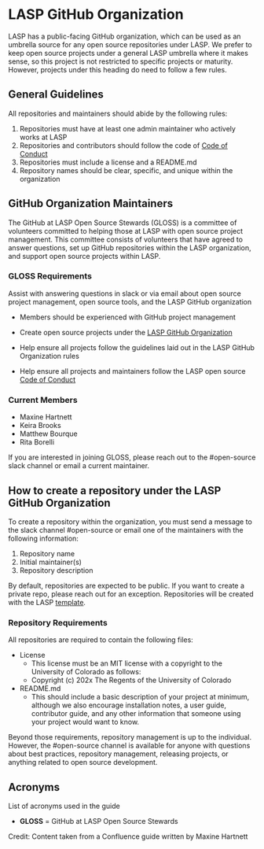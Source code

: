 # LASP GitHub Organization

LASP has a public-facing GitHub organization, which can be used as an umbrella source
for any open source repositories under LASP. We prefer to keep open source projects
under a general LASP umbrella where it makes sense, so this project is not restricted
to specific projects or maturity. However, projects under this heading do need to
follow a few rules.

## General Guidelines

All repositories and maintainers should abide by the following rules:

1. Repositories must have at least one admin maintainer who actively works at LASP
2. Repositories and contributors should follow the code of [Code of Conduct](https://github.com/lasp/repository-template/blob/main/CODE_OF_CONDUCT.md)
3. Repositories must include a license and a README.md
4. Repository names should be clear, specific, and unique within the organization

## GitHub Organization Maintainers

The GitHub at LASP Open Source Stewards (GLOSS) is a committee of volunteers committed
to helping those at LASP with open source project management. This committee consists
of volunteers that have agreed to answer questions, set up GitHub repositories within
the LASP organization, and support open source projects within LASP.

### GLOSS Requirements

Assist with answering questions in slack or via email about open source project management,
open source tools, and the LASP GitHub organization

* Members should be experienced with GitHub project management
* Create open source projects under the [LASP GitHub Organization](https://github.com/lasp)
* Help ensure all projects follow the guidelines laid out in the LASP GitHub Organization rules

* Help ensure all projects and maintainers follow the LASP open source
  [Code of Conduct](https://github.com/lasp/repository-template/blob/main/CODE_OF_CONDUCT.md)

### Current Members

* Maxine Hartnett
* Keira Brooks
* Matthew Bourque
* Rita Borelli

If you are interested in joining GLOSS, please reach out to the #open-source slack channel
or email a current maintainer.

## How to create a repository under the LASP GitHub Organization

To create a repository within the organization, you must send a message to the slack channel #open-source
or email one of the maintainers with the following information:

1. Repository name
2. Initial maintainer(s)
3. Repository description

By default, repositories are expected to be public. If you want to create a private repo,
please reach out for an exception. Repositories will be created with the LASP [template](https://github.com/lasp/repository-template).

### Repository Requirements

All repositories are required to contain the following files:

* License
  * This license must be an MIT license with a copyright to the University of Colorado as follows:
  * Copyright (c) 202x The Regents of the University of Colorado
* README.md
  * This should include a basic description of your project at minimum, although we also encourage
    installation notes, a user guide, contributor guide, and any other information that someone using
    your project would want to know.

Beyond those requirements, repository management is up to the individual. However, the #open-source
channel is available for anyone with questions about best practices, repository management, releasing
projects, or anything related to open source development.

## Acronyms

List of acronyms used in the guide

* **GLOSS** = GitHub at LASP Open Source Stewards

Credit: Content taken from a Confluence guide written by Maxine Hartnett

